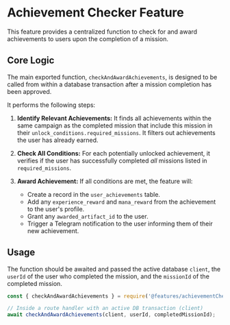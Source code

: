 # Achievement Checker Feature

This feature provides a centralized function to check for and award achievements to users upon the completion of a mission.

## Core Logic

The main exported function, `checkAndAwardAchievements`, is designed to be called from within a database transaction after a mission completion has been approved.

It performs the following steps:

1.  **Identify Relevant Achievements:** It finds all achievements within the same campaign as the completed mission that include this mission in their `unlock_conditions.required_missions`. It filters out achievements the user has already earned.

2.  **Check All Conditions:** For each potentially unlocked achievement, it verifies if the user has successfully completed *all* missions listed in `required_missions`.

3.  **Award Achievement:** If all conditions are met, the feature will:
    *   Create a record in the `user_achievements` table.
    *   Add any `experience_reward` and `mana_reward` from the achievement to the user's profile.
    *   Grant any `awarded_artifact_id` to the user.
    *   Trigger a Telegram notification to the user informing them of their new achievement.

## Usage

The function should be awaited and passed the active database `client`, the `userId` of the user who completed the mission, and the `missionId` of the completed mission.

```javascript
const { checkAndAwardAchievements } = require('@features/achievementChecker');

// Inside a route handler with an active DB transaction (client)
await checkAndAwardAchievements(client, userId, completedMissionId);
```
